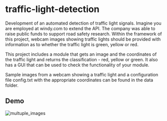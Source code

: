 # traffic-light-detection

Development of an automated detection of traffic light signals. Imagine you are employed at windy.com to extend the API. The company was able to raise public funds to support road safety research. Within the framework of this project, webcam images showing traffic lights should be provided with information as to whether the traffic light is green, yellow or red.

This project includes a module that gets an image and the coordinates of the traffic light and returns the classification - red, yellow or green. It also has a GUI that can be used to check the functionality of your module.

Sample images from a webcam showing a traffic light and a configuration file config.txt with the appropriate coordinates can be found in the data folder.

## Demo

![multuple_images](https://github.com/zhang-weijie/traffic-light-detection/assets/60659396/ecc47431-e42a-4859-b5ff-90a76cd3daf9)
